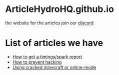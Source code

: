 # ArticleHydroHQ.github.io
the website for the articles
join our [discord](https://discord.gg/zUu492YQk3)

# List of articles we have
* [How to get a timings/spark report](timings-report.md)
* [How to prevent hacking](hacking.md)
* [Using cracked minecraft or online-mode](cracked.md)